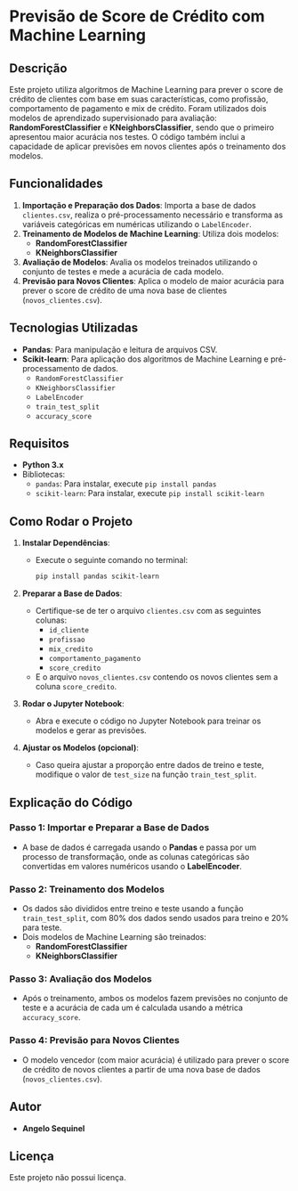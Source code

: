 # Previsão de Score de Crédito com Machine Learning

## Descrição
Este projeto utiliza algoritmos de Machine Learning para prever o score de crédito de clientes com base em suas características, como profissão, comportamento de pagamento e mix de crédito. Foram utilizados dois modelos de aprendizado supervisionado para avaliação: **RandomForestClassifier** e **KNeighborsClassifier**, sendo que o primeiro apresentou maior acurácia nos testes. O código também inclui a capacidade de aplicar previsões em novos clientes após o treinamento dos modelos.

## Funcionalidades
1. **Importação e Preparação dos Dados**: Importa a base de dados `clientes.csv`, realiza o pré-processamento necessário e transforma as variáveis categóricas em numéricas utilizando o `LabelEncoder`.
2. **Treinamento de Modelos de Machine Learning**: Utiliza dois modelos: 
   - **RandomForestClassifier**
   - **KNeighborsClassifier**
3. **Avaliação de Modelos**: Avalia os modelos treinados utilizando o conjunto de testes e mede a acurácia de cada modelo.
4. **Previsão para Novos Clientes**: Aplica o modelo de maior acurácia para prever o score de crédito de uma nova base de clientes (`novos_clientes.csv`).

## Tecnologias Utilizadas
- **Pandas**: Para manipulação e leitura de arquivos CSV.
- **Scikit-learn**: Para aplicação dos algoritmos de Machine Learning e pré-processamento de dados.
  - `RandomForestClassifier`
  - `KNeighborsClassifier`
  - `LabelEncoder`
  - `train_test_split`
  - `accuracy_score`

## Requisitos
- **Python 3.x**
- Bibliotecas:
  - `pandas`: Para instalar, execute `pip install pandas`
  - `scikit-learn`: Para instalar, execute `pip install scikit-learn`

## Como Rodar o Projeto

1. **Instalar Dependências**:
   - Execute o seguinte comando no terminal:
     ```bash
     pip install pandas scikit-learn
     ```

2. **Preparar a Base de Dados**:
   - Certifique-se de ter o arquivo `clientes.csv` com as seguintes colunas:
     - `id_cliente`
     - `profissao`
     - `mix_credito`
     - `comportamento_pagamento`
     - `score_credito`
   - E o arquivo `novos_clientes.csv` contendo os novos clientes sem a coluna `score_credito`.

3. **Rodar o Jupyter Notebook**:
   - Abra e execute o código no Jupyter Notebook para treinar os modelos e gerar as previsões.
   
4. **Ajustar os Modelos (opcional)**:
   - Caso queira ajustar a proporção entre dados de treino e teste, modifique o valor de `test_size` na função `train_test_split`.

## Explicação do Código

### Passo 1: Importar e Preparar a Base de Dados
- A base de dados é carregada usando o **Pandas** e passa por um processo de transformação, onde as colunas categóricas são convertidas em valores numéricos usando o **LabelEncoder**.

### Passo 2: Treinamento dos Modelos
- Os dados são divididos entre treino e teste usando a função `train_test_split`, com 80% dos dados sendo usados para treino e 20% para teste.
- Dois modelos de Machine Learning são treinados:
  - **RandomForestClassifier**
  - **KNeighborsClassifier**

### Passo 3: Avaliação dos Modelos
- Após o treinamento, ambos os modelos fazem previsões no conjunto de teste e a acurácia de cada um é calculada usando a métrica `accuracy_score`.

### Passo 4: Previsão para Novos Clientes
- O modelo vencedor (com maior acurácia) é utilizado para prever o score de crédito de novos clientes a partir de uma nova base de dados (`novos_clientes.csv`).

## Autor
- **Angelo Sequinel**

## Licença
Este projeto não possui licença.
